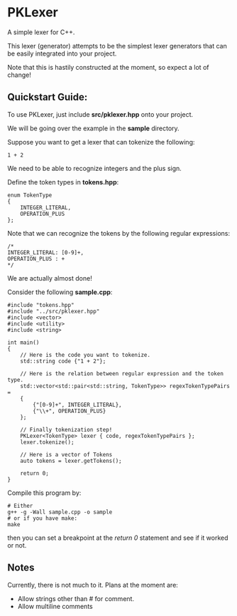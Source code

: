 # PKLexer
A simple lexer for C++.

This lexer (generator) attempts to be the simplest lexer generators that can be easily integrated into your project.

Note that this is hastily constructed at the moment, so expect a lot of change!

## Quickstart Guide:
To use PKLexer, just include **src/pklexer.hpp** onto your project.

We will be going over the example in the **sample** directory.

Suppose you want to get a lexer that can tokenize the following:
```
1 + 2
```
We need to be able to recognize integers and the plus sign.

Define the token types in **tokens.hpp**:
```
enum TokenType
{
    INTEGER_LITERAL,
    OPERATION_PLUS
};
```
Note that we can recognize the tokens by the following regular expressions:
```
/*
INTEGER_LITERAL: [0-9]+,
OPERATION_PLUS : +
*/
```
We are actually almost done!

Consider the following **sample.cpp**:
```
#include "tokens.hpp"
#include "../src/pklexer.hpp"
#include <vector>
#include <utility>
#include <string>

int main()
{
    // Here is the code you want to tokenize.
    std::string code {"1 + 2"};

    // Here is the relation between regular expression and the token type.
    std::vector<std::pair<std::string, TokenType>> regexTokenTypePairs = 
    {
        {"[0-9]+", INTEGER_LITERAL},
        {"\\+", OPERATION_PLUS}
    };

    // Finally tokenization step!
    PKLexer<TokenType> lexer { code, regexTokenTypePairs };
    lexer.tokenize();

    // Here is a vector of Tokens
    auto tokens = lexer.getTokens();

    return 0;
}
```
Compile this program by:
```
# Either
g++ -g -Wall sample.cpp -o sample
# or if you have make:
make
```
then you can set a breakpoint at the *return 0* statement and see if it worked or not.

## Notes
Currently, there is not much to it.
Plans at the moment are:
* Allow strings other than # for comment.
* Allow multiline comments

